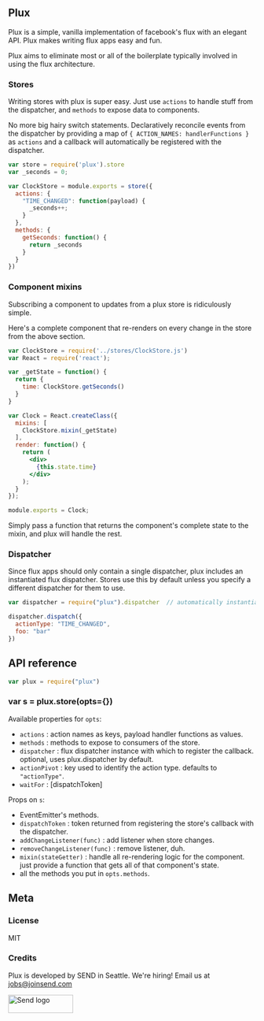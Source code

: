 ## Plux

Plux is a simple, vanilla implementation of facebook's flux with an elegant API. Plux makes writing flux apps easy and fun.

Plux aims to eliminate most or all of the boilerplate typically involved in using the flux architecture.


### Stores
Writing stores with plux is super easy. Just use `actions` to handle stuff from the dispatcher, and `methods` to expose data to components.

No more big hairy switch statements. Declaratively reconcile events from the dispatcher by providing a map of `{ ACTION_NAMES: handlerFunctions }` as `actions` and a callback will automatically be registered with the dispatcher.


```js
var store = require('plux').store
var _seconds = 0;

var ClockStore = module.exports = store({
  actions: {
    "TIME_CHANGED": function(payload) {
      _seconds++;
    }
  },
  methods: {
    getSeconds: function() {
      return _seconds
    }
  }
})
```

### Component mixins
Subscribing a component to updates from a plux store is ridiculously simple. 

Here's a complete component that re-renders on every change in the store from the above section.

```jsx
var ClockStore = require('../stores/ClockStore.js')
var React = require('react');

var _getState = function() {
  return {
    time: ClockStore.getSeconds()
  }
}

var Clock = React.createClass({
  mixins: [
    ClockStore.mixin(_getState)
  ],
  render: function() {
    return (
      <div>
        {this.state.time}
      </div>
    );
  }
});

module.exports = Clock;
```

Simply pass a function that returns the component's complete state to the mixin, and plux will handle the rest.

### Dispatcher

Since flux apps should only contain a single dispatcher, plux includes an instantiated flux dispatcher. Stores use this by default unless you specify a different dispatcher for them to use.

```js
var dispatcher = require("plux").dispatcher  // automatically instantiated, ready to go.

dispatcher.dispatch({
  actionType: "TIME_CHANGED",
  foo: "bar"
})
```


## API reference
```js 
var plux = require("plux")
```

### var s = plux.store(opts={})

Available properties for `opts`:
- `actions` : action names as keys, payload handler functions as values.
- `methods` : methods to expose to consumers of the store.
- `dispatcher` : flux dispatcher instance with which to register the callback. optional, uses plux.dispatcher by default.
- `actionPivot` : key used to identify the action type. defaults to `"actionType"`.
- `waitFor` : [dispatchToken]

Props on `s`:
- EventEmitter's methods.
- `dispatchToken` : token returned from registering the store's callback with the dispatcher.
- `addChangeListener(func)` : add listener when store changes.
- `removeChangeListener(func)` : remove listener, duh.
- `mixin(stateGetter)` : handle all re-rendering logic for the component. just provide a function that gets all of that component's state.
- all the methods you put in `opts.methods`.


## Meta

### License
MIT

### Credits
Plux is developed by SEND in Seattle. We're hiring! Email us at jobs@joinsend.com

<img src="https://joinsend.com/src/modules/footer/big-logo-green.png" alt="Send logo" height="37" width="132" />
